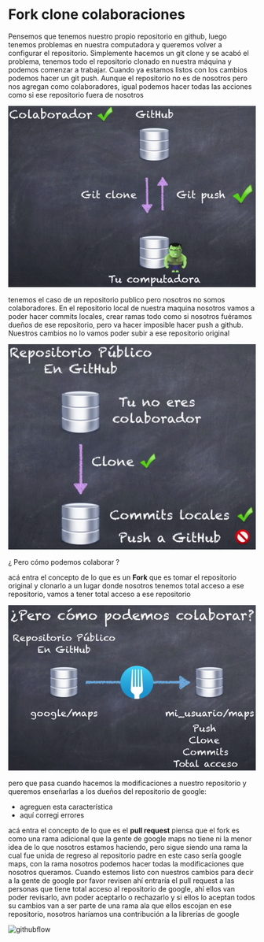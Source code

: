 # Fork clone colaboraciones

Pensemos que tenemos nuestro propio repositorio en github, luego tenemos problemas en nuestra computadora y queremos volver a configurar el repositorio. Simplemente hacemos un git clone y se acabó el problema, tenemos todo el repositorio clonado en nuestra máquina y podemos comenzar a trabajar. Cuando ya estamos listos con los cambios podemos hacer un git push. Aunque el repositorio no es de nosotros pero nos agregan como colaboradores, igual podemos hacer todas las acciones como si ese repositorio fuera de nosotros

![gitclone](/images/repo1.png)

tenemos el caso de un repositorio publico pero nosotros no somos colaboradores. En el repositorio local de nuestra maquina nosotros vamos a poder hacer commits locales, crear ramas todo como si nosotros fuéramos dueños de ese repositorio, pero va hacer imposible hacer push a github. Nuestros cambios no lo vamos poder subir a ese repositorio original

![git clone 2](/images/repo2.png)

¿ Pero cómo podemos colaborar ?

acá entra el concepto de lo que es un **Fork** que es tomar el repositorio original y clonarlo a un lugar donde nosotros tenemos total acceso a ese repositorio, vamos a tener total acceso a ese repositorio

![fork](/images/fork.png)

pero que pasa cuando hacemos la modificaciones a nuestro repositorio y queremos enseñarlas a los dueños del repositorio de google:

- agreguen esta característica
- aquí corregi errores

acá entra el concepto de lo que es el **pull request** piensa que el fork es como una rama adicional que la gente de google maps no tiene ni la menor idea de lo que nosotros estamos haciendo, pero sigue siendo una rama la cual fue unida de regreso al repositorio padre en este caso sería google maps, con la rama nosotros podemos hacer todas la modificaciones que nosotros queramos.
Cuando estemos listo con nuestros cambios para decir a la gente de google por favor revisen ahí entraría el pull request a las personas que tiene total acceso al repositorio de google, ahí ellos van poder revisarlo, avn poder aceptarlo o rechazarlo y si ellos lo aceptan todos su cambios van a ser parte de una rama ala que ellos escojan en ese repositorio, nosotros haríamos una contribución a la librerías de google

![githubflow](/images/fork-2.png)
